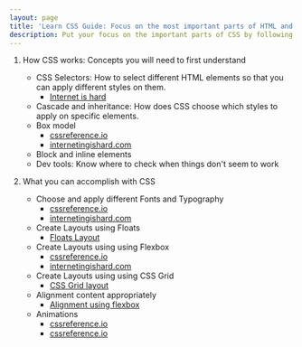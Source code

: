 ```yaml
---
layout: page
title: 'Learn CSS Guide: Focus on the most important parts of HTML and CSS'
description: Put your focus on the important parts of CSS by following along this CSS guide. Stop being overwhelmed by all the things you should learn.
---
```

1. How CSS works: Concepts you will need to first understand
    - CSS Selectors: How to select different HTML elements so that you can apply different styles on them.
        - [Internet is hard](https://www.internetingishard.com/html-and-css/css-selectors/)
    - Cascade and inheritance: How does CSS choose which styles to apply on specific elements.
    - Box model
        - [cssreference.io](https://cssreference.io/box-model/)
        - [internetingishard.com](https://www.internetingishard.com/html-and-css/css-box-model/)
    - Block and inline elements
    - Dev tools: Know where to check when things don't seem to work

2. What you can accomplish with CSS
    - Choose and apply different Fonts and Typography
        - [cssreference.io](https://cssreference.io/typography/)
        - [internetingishard.com](https://www.internetingishard.com/html-and-css/web-typography/)
    - Create Layouts using Floats
        - [Floats Layout](https://www.internetingishard.com/html-and-css/floats/)
    - Create Layouts using using Flexbox
        - [cssreference.io](https://cssreference.io/flexbox/)
        - [internetingishard.com](https://www.internetingishard.com/html-and-css/flexbox/)
    - Create Layouts using using CSS Grid
        - [CSS Grid layout](https://cssreference.io/css-grid/)
    - Alignment content appropriately
        - [Alignment using flexbox](https://css-tricks.com/snippets/css/a-guide-to-flexbox/)
    - Animations
        - [cssreference.io](https://cssreference.io/animations/)
        - [cssreference.io](https://cssreference.io/backgrounds/)

